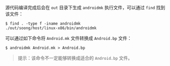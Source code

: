源代码编译完成后会在 `out` 目录下生成 `androidmk` 执行文件，可以通过 `find` 找到该文件：

```shell
$ find . -type f -iname androidmk 
./out/soong/host/linux-x86/bin/androidmk
```

可以通过如下命令将 `Android.mk` 文件转换成 `Android.bp` 文件：

```shell
$ androidmk Android.mk > Android.bp
```

> 提示：该命令不一定能够转换成适合的 `Android.bp` 文件。

